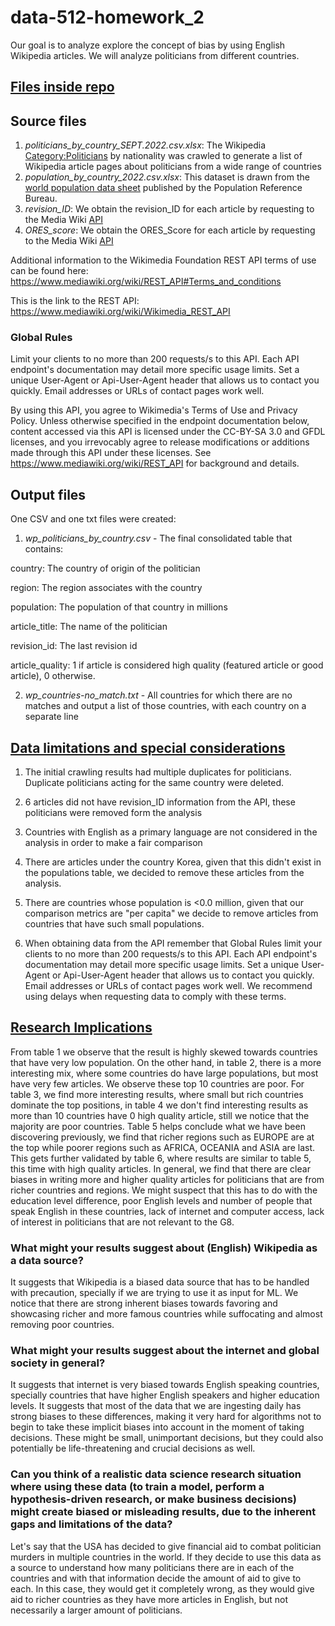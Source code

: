 # data-512-homework_2

Our goal is to analyze explore the concept of bias by using English Wikipedia articles. We will analyze politicians from different countries. 

## <u>Files inside repo</u>

## Source files

1. <em>politicians_by_country_SEPT.2022.csv.xlsx</em>: The Wikipedia [Category:Politicians](https://en.wikipedia.org/wiki/Category:Politicians_by_nationality) by nationality was crawled to generate a list of Wikipedia article pages about politicians from a wide range of countries
2. <em>population_by_country_2022.csv.xlsx</em>: This dataset is drawn from the [world population data sheet](https://www.prb.org/international/indicator/population/table/) published by the Population Reference Bureau.
3. <em>revision_ID</em>: We obtain the revision_ID for each article by requesting to the Media Wiki [API](https://www.mediawiki.org/wiki/API:Info)  
4. <em>ORES_score</em>: We obtain the ORES_Score for each article by requesting to the Media Wiki [API](https://www.mediawiki.org/wiki/API:Info)  

Additional information to the Wikimedia Foundation REST API terms of use can be found here: https://www.mediawiki.org/wiki/REST_API#Terms_and_conditions

This is the link to the REST API: https://www.mediawiki.org/wiki/Wikimedia_REST_API

### Global Rules
Limit your clients to no more than 200 requests/s to this API. Each API endpoint's documentation may detail more specific usage limits.
Set a unique User-Agent or Api-User-Agent header that allows us to contact you quickly. Email addresses or URLs of contact pages work well.

By using this API, you agree to Wikimedia's Terms of Use and Privacy Policy. Unless otherwise specified in the endpoint documentation below, content accessed via this API is licensed under the CC-BY-SA 3.0 and GFDL licenses, and you irrevocably agree to release modifications or additions made through this API under these licenses. See https://www.mediawiki.org/wiki/REST_API for background and details.


## Output files

One CSV and one txt files were created:
1. <em>wp_politicians_by_country.csv</em> - The final consolidated table that contains:

country: The country of origin of the politician

region: The region associates with the country

population: The population of that country in millions

article_title: The name of the politician

revision_id: The last revision id

article_quality: 1 if article is considered high quality (featured article or good article), 0 otherwise. 

2. <em>wp_countries-no_match.txt</em> - All countries for which there are no matches and output a list of those countries, with each country on a separate line 

## <u>Data limitations and special considerations </u>

1. The initial crawling results had multiple duplicates for politicians. Duplicate politicians acting for the same country were deleted. 

2. 6 articles did not have revision_ID information from the API, these politicians were removed form the analysis

3. Countries with English as a primary language are not considered in the analysis in order to make a fair comparison

4. There are articles under the country Korea, given that this didn't exist in the populations table, we decided to remove these articles from the analysis.

5. There are countries whose population is <0.0 million, given that our comparison metrics are "per capita" we decide to remove articles from countries that have such small populations.

6. When obtaining data from the API remember that Global Rules limit your clients to no more than 200 requests/s to this API. Each API endpoint's documentation may detail more specific usage limits. Set a unique User-Agent or Api-User-Agent header that allows us to contact you quickly. Email addresses or URLs of contact pages work well. We recommend using delays when requesting data to comply with these terms.



## <u> Research Implications </u>

From table 1 we observe that the result is highly skewed towards countries that have very low population. On the other hand, in table 2, there is a more interesting mix, where some countries do have large populations, but most have very few articles. We observe these top 10 countries are poor. For table 3, we find more interesting results, where small but rich countries dominate the top positions, in table 4 we don't find interesting results as more than 10 countries have 0 high quality article, still we notice that the majority are poor countries. Table 5 helps conclude what we have been discovering previously, we find that richer regions such as EUROPE are at the top while poorer regions such as AFRICA, OCEANIA and ASIA are last. This gets further validated by table 6, where results are similar to table 5, this time with high quality articles. In general, we find that there are clear biases in writing more and higher quality articles for politicians that are from richer countries and regions. We might suspect that this has to do with the education level difference, poor English levels and number of people that speak English in these countries, lack of internet and computer access, lack of interest in politicians that are not relevant to the G8.

### What might your results suggest about (English) Wikipedia as a data source?

It suggests that Wikipedia is a biased data source that has to be handled with precaution, specially if we are trying to use it as input for ML. We notice that there are strong inherent biases towards favoring and showcasing richer and more famous countries while suffocating and almost removing poor countries.

### What might your results suggest about the internet and global society in general?

It suggests that internet is very biased towards English speaking countries, specially countries that have higher English speakers and higher education levels. It suggests that most of the data that we are ingesting daily has strong biases to these differences, making it very hard for algorithms not to begin to take these implicit biases into account in the moment of taking decisions. These might be small, unimportant decisions, but they could also potentially be life-threatening and crucial decisions as well. 

### Can you think of a realistic data science research situation where using these data (to train a model, perform a hypothesis-driven research, or make business decisions) might create biased or misleading results, due to the inherent gaps and limitations of the data?

Let's say that the USA has decided to give financial aid to combat politician murders in multiple countries in the world. If they decide to use this data as a source to understand how many politicians there are in each of the countries and with that information decide the amount of aid to give to each. In this case, they would get it completely wrong, as they would give aid to richer countries as they have more articles in English, but not necessarily a larger amount of politicians. 
